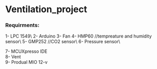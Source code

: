 # Ventilation_project

<h3>Requirments:</h3>
1- LPC 1549\
2- Arduino
3- Fan
4- HMP60                      //tempreature and humidity sensor\
5- GMP252                      //CO2 sensor\
6- Pressure sensor\




7- MCUXpresso IDE\
8- Vent\
9- Produal MIO 12-v
